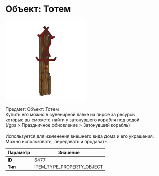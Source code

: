 # Объект: Тотем

![Item Image](../img/6477.webp?raw=true)

Предмет: Объект: Тотем<br>Купить его можно в сувенирной лавке на пирсе за ресурсы,<br>которые вы сможете найти у затонувшего корабля под водой.<br>(/gps > Праздничное обновление > Затонувший корабль)<br><br>Используется для изменения внешнего вида дома и его украшения.<br>Можно использовать, передавать и продавать.


| Параметр | Значение |
|----------|----------|
| **ID** | 6477 |
| **Тип** | ITEM_TYPE_PROPERTY_OBJECT |

